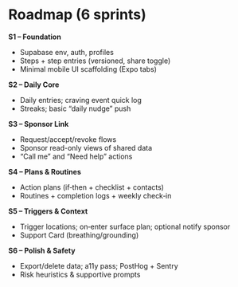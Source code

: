 # Roadmap (6 sprints)

**S1 – Foundation**
- Supabase env, auth, profiles
- Steps + step entries (versioned, share toggle)
- Minimal mobile UI scaffolding (Expo tabs)

**S2 – Daily Core**
- Daily entries; craving event quick log
- Streaks; basic “daily nudge” push

**S3 – Sponsor Link**
- Request/accept/revoke flows
- Sponsor read-only views of shared data
- “Call me” and “Need help” actions

**S4 – Plans & Routines**
- Action plans (if‑then + checklist + contacts)
- Routines + completion logs + weekly check‑in

**S5 – Triggers & Context**
- Trigger locations; on‑enter surface plan; optional notify sponsor
- Support Card (breathing/grounding)

**S6 – Polish & Safety**
- Export/delete data; a11y pass; PostHog + Sentry
- Risk heuristics & supportive prompts
